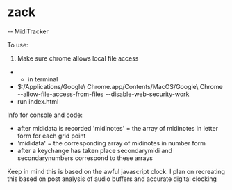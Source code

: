 zack
====
-- MidiTracker

To use:  
1. Make sure chrome allows local file access  
+  - in terminal 
+  $:/Applications/Google\ Chrome.app/Contents/MacOS/Google\ Chrome --allow-file-access-from-files --disable-web-security-work
+ run index.html

Info for console and code:
+ after mididata is recorded 'midinotes' = the array of midinotes in letter form for each grid point
+ 'mididata' = the corresponding array of midinotes in number form
+ after a keychange has taken place secondarymidi and secondarynumbers correspond to these arrays

Keep in mind this is based on the awful javascript clock.  I plan on recreating this based on post analysis of audio buffers and accurate digital clocking
